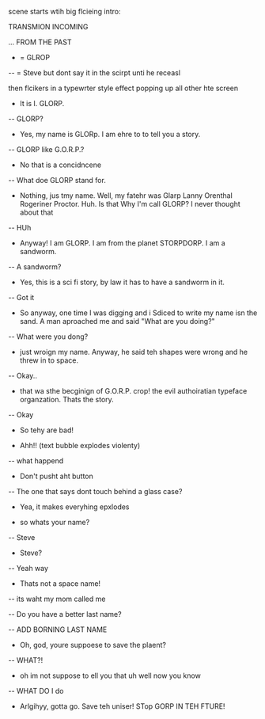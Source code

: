 scene starts wtih big flcieing intro: 

TRANSMION INCOMING



... FROM THE PAST

- = GLROP

-- = Steve but dont say it in the scirpt unti he receasl

then flcikers in a typewrter style effect popping up all other hte screen

- It is I. GLORP.

-- GLORP?

- Yes, my name is GLORp. I am ehre to to tell you a story.

-- GLORP like G.O.R.P.?

- No that is a concidncene

-- What doe GLORP stand for.

- Nothing, jus tmy name. Well, my fatehr was Glarp Lanny Orenthal Rogeriner Proctor. Huh. Is that Why I'm call GLORP? I never thought about that

-- HUh

- Anyway! I am GLORP. I am from the planet STORPDORP. I am a sandworm.

-- A sandworm?

- Yes, this is a sci fi story, by law it has to have a sandworm in it.

-- Got it

- So anyway, one time I was digging and i Sdiced to write my name isn the sand. A man aproached me and said "What are you doing?"

-- What were you dong?

- just wroign my name. Anyway, he said teh shapes were wrong and he threw in to space.

-- Okay..

- that wa sthe becginign of G.O.R.P. crop! the evil authoiratian typeface organzation. Thats the story.

-- Okay

- So tehy are bad!

- Ahh!! (text bubble explodes violenty)

-- what happend

- Don't pusht aht button

-- The one that says dont touch behind a glass case?

- Yea, it makes everyhing epxlodes

- so whats your name?

-- Steve

- Steve?

-- Yeah way

- Thats not a space name!

-- its waht my mom called me

-- Do you have a better last name?

-- ADD BORNING LAST NAME

- Oh, god, youre suppoese to save the plaent?

-- WHAT?!

- oh im not suppose to ell you that uh well now you know

-- WHAT DO I do

- Arlgihyy, gotta go. Save teh uniser! STop GORP IN TEH FTURE!
